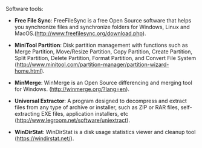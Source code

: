 Software tools:

* **Free File Sync**: FreeFileSync is a free Open Source software that helps you synchronize files and synchronize folders for Windows, Linux and MacOS.(http://www.freefilesync.org/download.php).

* **MiniTool Partition**: Disk partition management with functions such as Merge Partition, Move/Resize Partition, Copy Partition, Create Partition, Split Partition, Delete Partition, Format Partition, and Convert File System (http://www.minitool.com/partition-manager/partition-wizard-home.html).

* **MinMerge**: WinMerge is an Open Source differencing and merging tool for Windows. (http://winmerge.org/?lang=en).

* **Universal Extractor**: A program designed to decompress and extract files from any type of archive or installer, such as ZIP or RAR files, self-extracting EXE files, application installers, etc (http://www.legroom.net/software/uniextract).

* **WinDirStat**: WinDirStat is a disk usage statistics viewer and cleanup tool (https://windirstat.net/).


